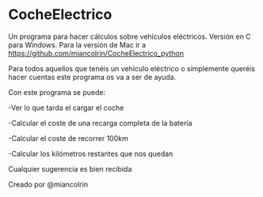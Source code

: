 # CocheElectrico
Un programa para hacer cálculos sobre vehículos eléctricos. Versión en C para Windows. Para la versión de Mac ir a https://github.com/miancolrin/CocheElectrico_python

Para todos aquellos que tenéis un vehículo eléctrico o símplemente queréis hacer cuentas este programa os va a ser de ayuda.


Con este programa se puede:

-Ver lo que tarda el cargar el coche

-Calcular el coste de una recarga completa de la batería

-Calcular el coste de recorrer 100km

-Calcular los kilómetros restantes que nos quedan


Cualquier sugerencia es bien recibida

Creado por @miancolrin
